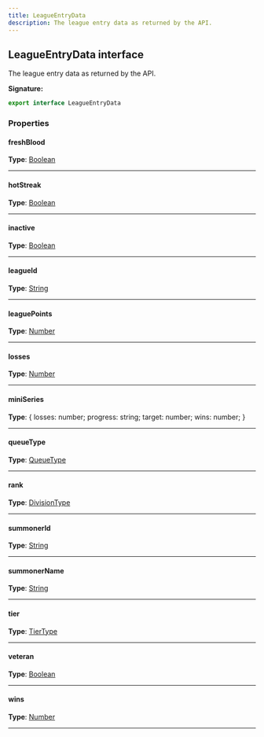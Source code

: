 ```yaml
---
title: LeagueEntryData
description: The league entry data as returned by the API.
---
```


## LeagueEntryData interface

The league entry data as returned by the API.

**Signature:**

```ts
export interface LeagueEntryData 
```

### Properties

#### freshBlood



**Type**: [Boolean](https://developer.mozilla.org/en-US/docs/Web/JavaScript/Reference/Global_Objects/Boolean)

---

#### hotStreak



**Type**: [Boolean](https://developer.mozilla.org/en-US/docs/Web/JavaScript/Reference/Global_Objects/Boolean)

---

#### inactive



**Type**: [Boolean](https://developer.mozilla.org/en-US/docs/Web/JavaScript/Reference/Global_Objects/Boolean)

---

#### leagueId



**Type**: [String](https://developer.mozilla.org/en-US/docs/Web/JavaScript/Reference/Global_Objects/String)

---

#### leaguePoints



**Type**: [Number](https://developer.mozilla.org/en-US/docs/Web/JavaScript/Reference/Global_Objects/Number)

---

#### losses



**Type**: [Number](https://developer.mozilla.org/en-US/docs/Web/JavaScript/Reference/Global_Objects/Number)

---

#### miniSeries



**Type**: {         losses: number;         progress: string;         target: number;         wins: number;     }

---

#### queueType



**Type**: [QueueType](/shieldbow/api/QueueType.md)

---

#### rank



**Type**: [DivisionType](/shieldbow/api/DivisionType.md)

---

#### summonerId



**Type**: [String](https://developer.mozilla.org/en-US/docs/Web/JavaScript/Reference/Global_Objects/String)

---

#### summonerName



**Type**: [String](https://developer.mozilla.org/en-US/docs/Web/JavaScript/Reference/Global_Objects/String)

---

#### tier



**Type**: [TierType](/shieldbow/api/TierType.md)

---

#### veteran



**Type**: [Boolean](https://developer.mozilla.org/en-US/docs/Web/JavaScript/Reference/Global_Objects/Boolean)

---

#### wins



**Type**: [Number](https://developer.mozilla.org/en-US/docs/Web/JavaScript/Reference/Global_Objects/Number)

---

